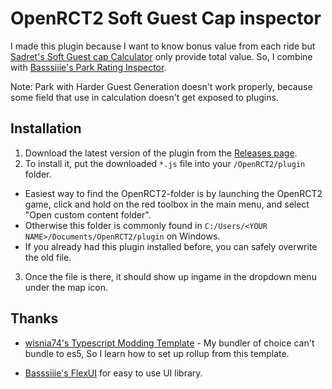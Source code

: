 # OpenRCT2 Soft Guest Cap inspector

I made this plugin because I want to know bonus value from each ride but
[Sadret's Soft Guest cap Calculator](https://github.com/Sadret/openrct2-soft-guest-cap-calculator) only provide
total value. So, I combine with
[Basssiiie's Park Rating Inspector](https://github.com/Sadret/openrct2-soft-guest-cap-calculator).

Note: Park with Harder Guest Generation doesn't work properly, because some field that use in calculation doesn't get
exposed to plugins.

## Installation

1. Download the latest version of the plugin from
   the [Releases page]().
2. To install it, put the downloaded `*.js` file into your `/OpenRCT2/plugin` folder.

- Easiest way to find the OpenRCT2-folder is by launching the OpenRCT2 game, click and hold on the red toolbox in the
  main menu, and select "Open custom content folder".
- Otherwise this folder is commonly found in `C:/Users/<YOUR NAME>/Documents/OpenRCT2/plugin` on Windows.
- If you already had this plugin installed before, you can safely overwrite the old file.

3. Once the file is there, it should show up ingame in the dropdown menu under the map icon.

## Thanks

- [wisnia74's Typescript Modding Template](https://github.com/wisnia74/openrct2-typescript-mod-template) - My bundler of
  choice can't bundle to es5, So I learn how to set up rollup from this template.

- [Basssiiie's FlexUI](https://github.com/Basssiiie/OpenRCT2-FlexUI) for easy to use UI library.

